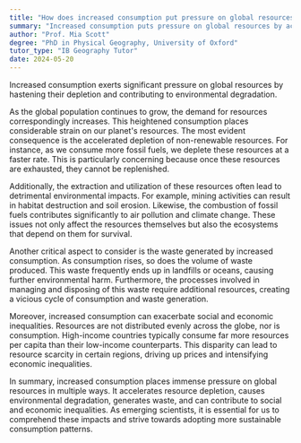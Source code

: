 ```yaml
---
title: "How does increased consumption put pressure on global resources?"
summary: "Increased consumption puts pressure on global resources by accelerating depletion and causing environmental degradation."
author: "Prof. Mia Scott"
degree: "PhD in Physical Geography, University of Oxford"
tutor_type: "IB Geography Tutor"
date: 2024-05-20
---
```


Increased consumption exerts significant pressure on global resources by hastening their depletion and contributing to environmental degradation.

As the global population continues to grow, the demand for resources correspondingly increases. This heightened consumption places considerable strain on our planet's resources. The most evident consequence is the accelerated depletion of non-renewable resources. For instance, as we consume more fossil fuels, we deplete these resources at a faster rate. This is particularly concerning because once these resources are exhausted, they cannot be replenished.

Additionally, the extraction and utilization of these resources often lead to detrimental environmental impacts. For example, mining activities can result in habitat destruction and soil erosion. Likewise, the combustion of fossil fuels contributes significantly to air pollution and climate change. These issues not only affect the resources themselves but also the ecosystems that depend on them for survival.

Another critical aspect to consider is the waste generated by increased consumption. As consumption rises, so does the volume of waste produced. This waste frequently ends up in landfills or oceans, causing further environmental harm. Furthermore, the processes involved in managing and disposing of this waste require additional resources, creating a vicious cycle of consumption and waste generation.

Moreover, increased consumption can exacerbate social and economic inequalities. Resources are not distributed evenly across the globe, nor is consumption. High-income countries typically consume far more resources per capita than their low-income counterparts. This disparity can lead to resource scarcity in certain regions, driving up prices and intensifying economic inequalities.

In summary, increased consumption places immense pressure on global resources in multiple ways. It accelerates resource depletion, causes environmental degradation, generates waste, and can contribute to social and economic inequalities. As emerging scientists, it is essential for us to comprehend these impacts and strive towards adopting more sustainable consumption patterns.
    